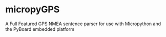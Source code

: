 micropyGPS
==========

A Full Featured GPS NMEA sentence parser for use with Micropython and the PyBoard embedded platform
